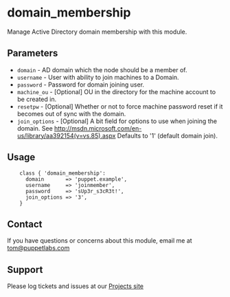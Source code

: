 domain_membership
=================

Manage Active Directory domain membership with this module.

Parameters
----------

 * ```domain```       - AD domain which the node should be a member of.
 * ```username```     - User with ability to join machines to a Domain.
 * ```password```     - Password for domain joining user.
 * ```machine_ou```   - [Optional] OU in the directory for the machine account to be created in.
 * ```resetpw```      - [Optional] Whether or not to force machine password reset if it becomes out of sync with the domain.
 * ```join_options``` - [Optional] A bit field for options to use when joining the domain. See http://msdn.microsoft.com/en-us/library/aa392154(v=vs.85).aspx Defaults to '1' (default domain join).

Usage
-----

        class { 'domain_membership':
          domain       => 'puppet.example',
          username     => 'joinmember',
          password     => 'sUp3r_s3cR3t!',
          join_options => '3',
        }

Contact
-------

  If you have questions or concerns about this module, email me at tom@puppetlabs.com

Support
-------

Please log tickets and issues at our [Projects site](http://www.github.com/trlinkin/puppet-domain_membership)

